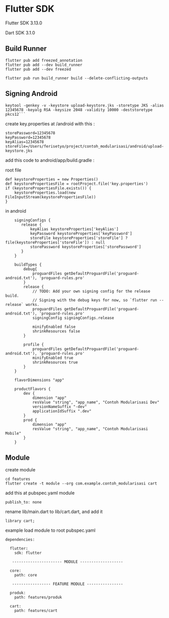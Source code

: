 # Flutter SDK

Flutter SDK 3.13.0

Dart SDK 3.1.0

## Build Runner
```
flutter pub add freezed_annotation
flutter pub add --dev build_runner
flutter pub add --dev freezed

flutter pub run build_runner build --delete-conflicting-outputs
```
## Signing Android
```cd android
keytool -genkey -v -keystore upload-keystore.jks -storetype JKS -alias 12345678 -keyalg RSA -keysize 2048 -validity 10000 -deststoretype pkcs12```
```
create key.properties at /android with this :
```
storePassword=12345678
keyPassword=12345678
keyAlias=12345678
storeFile=/Users/ferisetyo/project/contoh_modularisasi/android/upload-keystore.jks
```

add this code to android/app/build.gradle :

root file

```
def keystoreProperties = new Properties()
def keystorePropertiesFile = rootProject.file('key.properties')
if (keystorePropertiesFile.exists()) {
    keystoreProperties.load(new FileInputStream(keystorePropertiesFile))
}
```

in android 

```
    signingConfigs {
       release {
           keyAlias keystoreProperties['keyAlias']
           keyPassword keystoreProperties['keyPassword']
           storeFile keystoreProperties['storeFile'] ? file(keystoreProperties['storeFile']) : null
           storePassword keystoreProperties['storePassword']
       }
    }

    buildTypes {
        debug{
            proguardFiles getDefaultProguardFile('proguard-android.txt'), 'proguard-rules.pro'
        }
        release {
            // TODO: Add your own signing config for the release build.
            // Signing with the debug keys for now, so `flutter run --release` works.
            proguardFiles getDefaultProguardFile('proguard-android.txt'), 'proguard-rules.pro'
            signingConfig signingConfigs.release

            minifyEnabled false 
            shrinkResources false
        }

        profile {
            proguardFiles getDefaultProguardFile('proguard-android.txt'), 'proguard-rules.pro'
            minifyEnabled true 
            shrinkResources true
        }
    }

    flavorDimensions "app"

    productFlavors {
        dev {
            dimension "app"
            resValue "string", "app_name", "Contoh Modularisasi Dev"
            versionNameSuffix "-dev"
            applicationIdSuffix ".dev"
        }
        prod {
            dimension "app"
            resValue "string", "app_name", "Contoh Modularisasi Mobile"
        }
    }
```

## Module
create module

```
cd features
flutter create -t module --org com.example.contoh_modularisasi cart
```

add this at pubspec.yaml module

```
publish_to: none
```

rename lib/main.dart to lib/cart.dart, and add it

```
library cart;
```

example load module to root pubspec.yaml

```
dependencies:

  flutter:
    sdk: flutter
    
   ---------------------- MODULE -------------------
   
  core:
    path: core

   ----------------- FEATURE MODULE ----------------
   
  produk:
    path: features/produk
    
  cart:
    path: features/cart
```
